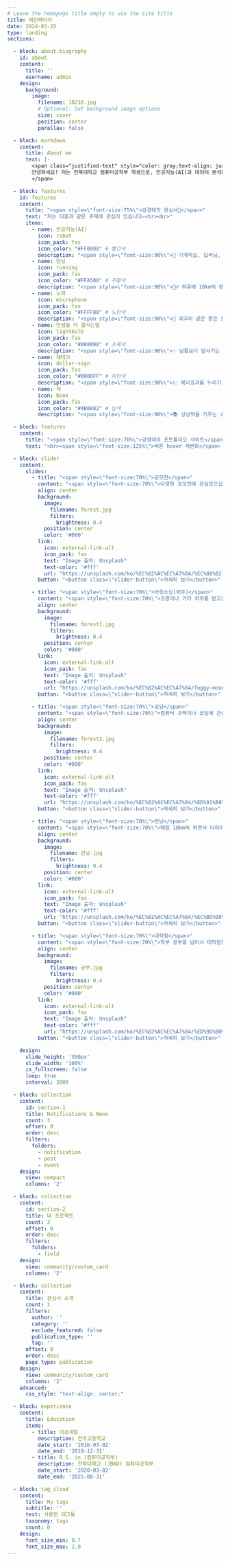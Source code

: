 ```yaml
---
# Leave the homepage title empty to use the site title
title: 메인페이지
date: 2024-03-25
type: landing
sections:

  - block: about.biography
    id: about
    content:
      title: ''
      username: admin
    design:
      background:
        image:
          filename: 18216.jpg
          # Optional: Set background image options
          size: cover
          position: center
          parallax: false

  - block: markdown
    content:
      title: About me
      text: |- 
        <span class="justified-text" style="color: gray;text-align: justify;">
        안녕하세요! 저는 전북대학교 컴퓨터공학부 학생으로, 인공지능(AI)과 데이터 분석에 관심이 많습니다. 원래 의류학을 전공하다가 새로운 도전을 위해 컴퓨터공학으로 전과하였고, 그 이후 다양한 프로젝트와 공모전에 참여하며 성장해 왔습니다. 현재는 의료 AI 분야에서 활발하게 활동하며 기술과 혁신을 통해 사회에 긍정적인 변화를 가져오고자 노력하고 있습니다. 끊임없이 배우고 도전하며, 서울대 의료인공지능 연구실로 진학하는것이 저의 목표입니다.
        </span>

  - block: features
    id: features
    content:
      title: "<span style=\"font-size:75%\">강경태의 관심사🧐</span>"
      text: "저는 다음과 같은 주제에 관심이 있습니다✍️<br><br>"
      items:
        - name: 인공지능(AI)
          icon: robot
          icon_pack: fas
          icon_color: "#FF0000" # 빨간색
          description: "<span style=\"font-size:90%\">🤖 기계학습, 딥러닝, RNN, FCN, 컴퓨터 비전 등 다양한 분야의 인공지능에 관심이 있습니다.</span>"
        - name: 런닝
          icon: running
          icon_pack: fas
          icon_color: "#FFA500" # 주황색
          description: "<span style=\"font-size:90%\">🏃‍♂️ 하루에 10km씩 런닝하며 체중감소와 체력 증진을 추구합니다.</span>"
        - name: 노래
          icon: microphone
          icon_pack: fas
          icon_color: "#FFFF00" # 노란색
          description: "<span style=\"font-size:90%\">🎤 꾀꼬리 같은 맑은 보이스를 가진 혼코노러버! 노래 부르는 것이 저의 힐링입니다.</span>"
        - name: 인생을 더 잘사는법
          icon: lightbulb
          icon_pack: fas
          icon_color: "#008000" # 초록색
          description: "<span style=\"font-size:90%\">💡 남들보다 앞서가는 인생을 살기 위해 고민하고 실천 중입니다. 자기개발과 성장에 항상 초점을 맞추고 있어요.</span>"
        - name: 재테크
          icon: dollar-sign
          icon_pack: fas
          icon_color: "#0000FF" # 파란색
          description: "<span style=\"font-size:90%\">💹 복리효과를 누리기 위해 젊을 때 적극적으로 도전하고 있습니다. 현재는 대기업 위주의 장기투자에 집중하며, 신중한 전략을 추구합니다.</span>"
        - name: 책
          icon: book
          icon_pack: fas
          icon_color: "#4B0082" # 남색
          description: "<span style=\"font-size:90%\">📚 상상력을 키우는 소설보다는, 관심 분야에 대한 지식을 키우기 위한 실용서적을 즐겨 읽습니다. 특히 재테크 관련 책도 5권 이상 읽었습니다.</span>"

  - block: features
    content:
      title: "<span style=\"font-size:70%\">강경태의 포트폴리오 사이트</span>"
      text: "<br><span style=\"font-size:125%\">버튼 hover 색변화</span> <br><br>{{% cta cta_link=\"./field/\" cta_text=\"더보기 →\" %}}"

  - block: slider
    content:
      slides:
        - title: "<span style=\"font-size:70%\">공모전</span>"
          content: "<span style=\"font-size:70%\">다양한 공모전에 관심있으십니까?</span>"
          align: center
          background:
            image:
              filename: forest.jpg
              filters:
                brightness: 0.4
            position: center
            color: '#000'
          link:
            icon: external-link-alt
            icon_pack: fas
            text: "Image 출처: Unsplash"
            text-color: '#fff'
            url: "https://unsplash.com/ko/%EC%82%AC%EC%A7%84/%EC%88%B2-%EC%86%8D-%EC%98%A4%EC%86%94%EA%B8%B8-GraajutbJHE"
          button: "<button class=\"slider-button\">자세히 보기</button>"

        - title: "<span style=\"font-size:70%\">아웃소싱(외주)</span>"
          content: "<span style=\"font-size:70%\">크몽이나 기타 외주를 받고싶으십니까?</span>"
          align: center
          background:
            image:
              filename: forest1.jpg
              filters:
                brightness: 0.4
            position: center
            color: '#000'
          link:
            icon: external-link-alt
            icon_pack: fas
            text: "Image 출처: Unsplash"
            text-color: '#fff'
            url: "https://unsplash.com/ko/%EC%82%AC%EC%A7%84/foggy-mountain-summit-1Z2niiBPg5A"
          button: "<button class=\"slider-button\">자세히 보기</button>"

        - title: "<span style=\"font-size:70%\">코딩</span>"
          content: "<span style=\"font-size:70%\">컴퓨터 과학이나 코딩에 관심있으십니까?</span>"
          align: center
          background:
            image:
              filename: forest2.jpg
              filters:
                brightness: 0.4
            position: center
            color: '#000'
          link:
            icon: external-link-alt
            icon_pack: fas
            text: "Image 출처: Unsplash"
            text-color: '#fff'
            url: "https://unsplash.com/ko/%EC%82%AC%EC%A7%84/%ED%91%B8%EB%A5%B8-%EB%B3%84%EC%9D%B4-%EB%B9%9B%EB%82%98%EB%8A%94-%EB%B0%A4-1OtUkD_8svc"
          button: "<button class=\"slider-button\">자세히 보기</button>"

        - title: "<span style=\"font-size:70%\">런닝</span>"
          content: "<span style=\"font-size:70%\">매일 10km씩 뛰면서 다이어트 하고싶으세요?</span>"
          align: center
          background:
            image:
              filename: 런닝.jpg
              filters:
                brightness: 0.4
            position: center
            color: '#000'
          link:
            icon: external-link-alt
            icon_pack: fas
            text: "Image 출처: Unsplash"
            text-color: '#fff'
            url: "https://unsplash.com/ko/%EC%82%AC%EC%A7%84/%EC%BD%98%ED%81%AC%EB%A6%AC%ED%8A%B8-%EB%8F%84%EB%A1%9C%EB%A5%BC-%EB%8B%AC%EB%A6%AC%EB%8A%94-%EC%82%AC%EB%9E%8C-Apj4nSemkzk"
          button: "<button class=\"slider-button\">자세히 보기</button>"

        - title: "<span style=\"font-size:70%\">대학원</span>"
          content: "<span style=\"font-size:70%\">학부 공부를 넘어서 대학원진학에 관심있으세요?</span>"
          align: center
          background:
            image:
              filename: 공부.jpg
              filters:
                brightness: 0.4
            position: center
            color: '#000'
          link:
            icon: external-link-alt
            icon_pack: fas
            text: "Image 출처: Unsplash"
            text-color: '#fff'
            url: "https://unsplash.com/ko/%EC%82%AC%EC%A7%84/%ED%9D%B0%EC%83%89-%EC%84%B8%EB%9D%BC%EB%AF%B9-%EB%A8%B8%EA%B7%B8%EC%9E%94-%EA%B7%BC%EC%B2%98%EC%9D%98-%EA%B0%88%EC%83%89-%EB%82%98%EB%AC%B4-%ED%85%8C%EC%9D%B4%EB%B8%94%EC%97%90-%EA%B8%80%EC%9D%84-%EC%93%B0%EB%8A%94-%EC%82%AC%EB%9E%8C-s9CC2SKySJM"
          button: "<button class=\"slider-button\">자세히 보기</button>"

    design:
      slide_height: '350px'
      slide_width: '100%'
      is_fullscreen: false
      loop: true
      interval: 3000

  - block: collection
    content:
      id: section-1
      title: Notifications & News
      count: 3
      offset: 0
      order: desc
      filters:
        folders:
          - notification
          - post
          - event
    design:
      view: compact
      columns: '2'

  - block: collection
    content:
      id: section-2
      title: 내 프로젝트
      count: 3
      offset: 0
      order: desc
      filters:
        folders:
          - field
    design:
      view: community/custom_card
      columns: '2'

  - block: collection
    content:
      title: 관심사 소개
      count: 3
      filters:
        author: ''
        category: ''
        exclude_featured: false
        publication_type: ''
        tag: ''
      offset: 0
      order: desc
      page_type: publication
    design:
      view: community/custom_card
      columns: '2'
    advanced:
      css_style: "text-align: center;"

  - block: experience
    content:
      title: Education
      items:
        - title: 이공계열
          description: 전주고등학교
          date_start: '2016-03-02'
          date_end: '2019-12-31'
        - title: B.S. in (컴퓨터공학부)
          description: 전북대학교 (JBNU) 컴퓨터공학부
          date_start: '2020-03-02'
          date_end: '2025-08-31'

  - block: tag_cloud
    content:
      title: My tags
      subtitle: ''
      text: 사용한 태그들
      taxonomy: tags
      count: 0
    design:
      font_size_min: 0.7
      font_size_max: 2.0
---
```

